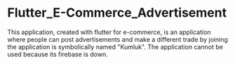 # Flutter_E-Commerce_Advertisement
This application, created with flutter for e-commerce, is an application where people can post advertisements and make a different trade by joining the application is symbolically named "Kumluk". The application cannot be used because its firebase is down.
